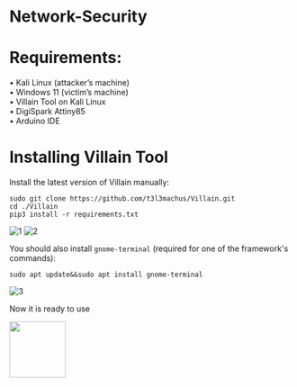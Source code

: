 # Network-Security

# Requirements:
•	 Kali Linux (attacker’s machine) <br>
•	 Windows 11 (victim’s machine) <br>
•	 Villain Tool on Kali Linux <br>
•	 DigiSpark Attiny85 <br>
•	 Arduino IDE <br>

# Installing Villain Tool
Install the latest version of Villain manually:
```
sudo git clone https://github.com/t3l3machus/Villain.git
cd ./Villain
pip3 install -r requirements.txt
```
![1](https://github.com/mishqatabid/Network-Security/assets/145700715/2403bd33-b50f-4489-911a-5fde6d4883bb)
![2](https://github.com/mishqatabid/Network-Security/assets/145700715/662e451a-46a2-43db-b955-d2c396d24498)

You should also install `gnome-terminal` (required for one of the framework's commands):
```
sudo apt update&&sudo apt install gnome-terminal
```
![3](https://github.com/mishqatabid/Network-Security/assets/145700715/d7c5083c-6c2a-48ec-bf96-6e4fca22b1ff)

Now it is ready to use<br>

<img align="left" width="100" height="100" src="![4](https://github.com/mishqatabid/Network-Security/assets/145700715/58e48912-81fa-4e9f-9c00-8142a1c0b8ec)">


